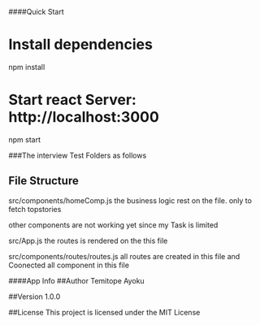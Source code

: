 
####Quick Start

# Install dependencies
npm install

# Start react Server: http://localhost:3000
npm start

###The interview Test Folders as follows 

## File Structure

src/components/homeComp.js
the business logic rest on the file. only to fetch topstories 

other components are not working yet since my Task is limited 

src/App.js
the routes is rendered on the this file

src/components/routes/routes.js
all routes are created in this file and Coonected all component in this file 

####App Info
##Author
Temitope Ayoku

##Version
1.0.0

##License
This project is licensed under the MIT License
